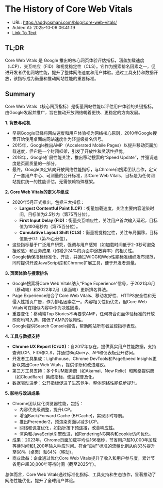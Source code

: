 # The History of Core Web Vitals
- URL: https://addyosmani.com/blog/core-web-vitals/
- Added At: 2025-10-06 06:41:19
- [Link To Text](2025-10-06-the-history-of-core-web-vitals_raw.md)

## TL;DR
Core Web Vitals 是 Google 推出的核心网页体验评估指标，涵盖加载速度（LCP）、交互响应（FID）和视觉稳定性（CLS）。它作为搜索排名因素之一，促进开发者优化网站性能，提升了整体网络速度和用户体验。通过工具支持和数据开放，该指标成为衡量和推动网站性能的重要标准。

## Summary
Core Web Vitals（核心网页指标）是衡量网站性能以评估用户体验的关键指标，由Google发起并推广，旨在推动开放网络朝着更快、更稳定的方向发展。

**1. 背景与动机**
- 早期Google已经将网站速度和用户体验视为网络核心原则，2010年Google搜索开始使用桌面端网站速度作为轻量级排名信号。
- 2015年，Google推出AMP（Accelerated Mobile Pages）以提升移动页面加载速度，但它是一个封闭框架，引发了开放性和灵活性担忧。
- 2018年，Google扩展性能关注，推出移动搜索的“Speed Update”，并强调速度是页面质量的一部分。
- 最终，Google决定转向开放网络性能指标，与Chrome和搜索团队合作，定义了一套用户中心、可测量的公开标准，即Core Web Vitals，目标是为任何网站提供统一的性能评估，无需依赖特殊框架。

**2. Core Web Vitals的定义与组成**
- 2020年5月正式推出，包括三大指标：
  - **Largest Contentful Paint (LCP)**：衡量加载速度，关注主要内容渲染时间，目标值为2.5秒内（第75百分位）。
  - **First Input Delay (FID)**：衡量交互响应性，关注用户首次输入延迟，目标值为100毫秒内（第75百分位）。
  - **Cumulative Layout Shift (CLS)**：衡量视觉稳定性，关注布局偏移，目标值低于0.1（第75百分位）。
- 这些指标基于广泛用户研究，强调与用户感知（如加载时间低于2-3秒可避免挫败感）和业务成果（如减少24%的页面中途放弃率）的相关性。
- Google确保指标标准化、开放，并通过WICG和Web性能标准组织发布规范，同时提供开源JavaScript库和Chrome扩展工具，便于开发者测量。

**3. 页面体验与搜索排名**
- Google搜索将Core Web Vitals纳入“Page Experience”信号，于2021年6月（移动端）和2022年2月（桌面端）更新排名算法。
- Page Experience结合了Core Web Vitals、移动友好性、HTTPS安全性和无侵入性插页广告，作为排名因素之一。内容相关性仍优先，但Core Web Vitals可在相似内容中作为决胜因素。
- 重要变化：移动端Top Stories不再要求AMP，任何符合页面体验标准的开放网页均可入选，降低了AMP的依赖性。
- Google提供Search Console报告，帮助网站所有者监控指标表现。

**4. 工具与数据支持**
- **Chrome UX Report (CrUX)**：自2017年存在，提供真实用户性能数据，支持查询LCP、FID和CLS，并通过BigQuery、API和仪表板公开访问。
- 开发者工具集成：Lighthouse、Chrome DevTools和PageSpeed Insights更新以突出Core Web Vitals，提供诊断和改进建议。
- 第三方工具支持：多个RUM服务商（如Akamai、New Relic）和网络提供商（如Cloudflare）集成指标，使监控普及化。
- 数据驱动进步：公开指标促进了生态竞争，整体网络性能稳步提升。

**5. 影响与改进成果**
- Chrome团队优化浏览器性能，包括：
  - 内容优先级调整，提升LCP。
  - 增强Back/Forward Cache (BFCache)，实现即时导航。
  - 推出Prerender2，预渲染页面以减少LCP。
  - 网络和调度优化，如指针按下预连接，改善响应性。
  - 渲染和JavaScript引擎改进，如RenderingNG架构和cookie访问优化。
- 成果：2023年，Chrome页面加载平均快166毫秒，节省用户超10,000年加载等待时间和1,200年输入响应时间。符合“良好”标准的流量比例从约33%提升至68%（桌面）和64%（移动）。
- 商业效益：企业通过优化Core Web Vitals提升了收入和用户参与度，累计节省用户超30,000年等待时间（截至2025年）。

总体而言，Core Web Vitals通过标准化指标、工具支持和生态协作，显著推动了网络性能优化，提升了全球用户体验。
